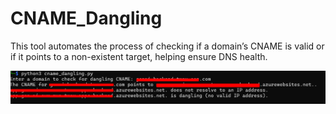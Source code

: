 # CNAME_Dangling
This tool automates the process of checking if a domain’s CNAME is valid or if it points to a non-existent target, helping ensure DNS health.

![Alt text](https://github.com/medusa0xf/CNAME_Dangling/blob/master/dns.png)
